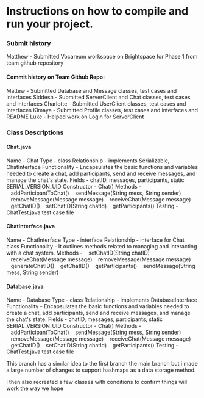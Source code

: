 # Instructions on how to compile and run your project.


### Submit history
Matthew - Submitted Vocareum workspace on Brightspace for Phase 1 from team github repository

#### Commit history on Team Github Repo:
Mattew - Submitted Database and Message classes, test cases and interfaces
Siddesh - Submitted ServerClient and Chat classes, test cases and interfaces
Charlotte - Submitted UserClient classes, test cases and interfaces
Kimaya - Submitted Profile classes, test cases and interfaces and README
Luke - Helped work on Login for ServerClient


### Class Descriptions

#### Chat.java
Name - Chat
Type - class
Relationship - implements Serializable, ChatInterface
Functionality - Encapsulates the basic functions and variables needed to create a chat, add participants, send and receive messages, and manage the chat's state. 
Fields - chatID, messages, participants, static SERIAL_VERSION_UID
Constructor - Chat()
Methods - 
&nbsp;&nbsp;&nbsp;addParticipantToChat()
&nbsp;&nbsp;&nbsp;sendMessage(String mess, String sender)
&nbsp;&nbsp;&nbsp;removeMessage(Message message)
&nbsp;&nbsp;&nbsp;receiveChat(Message message)
&nbsp;&nbsp;&nbsp;getChatID()
&nbsp;&nbsp;&nbsp;setChatID(String chatId)
&nbsp;&nbsp;&nbsp;getParticipants()
Testing - ChatTest.java test case file

#### ChatInterface.java
Name - ChatInterface
Type - interface
Relationship - interface for Chat class
Functionality - It outlines methods related to managing and interacting with a chat system.
Methods - 
&nbsp;&nbsp;&nbsp;setChatID(String chatID)
&nbsp;&nbsp;&nbsp;receiveChat(Message message)
&nbsp;&nbsp;&nbsp;removeMessage(Message message)
&nbsp;&nbsp;&nbsp;generateChatID()
&nbsp;&nbsp;&nbsp;getChatID()
&nbsp;&nbsp;&nbsp;getParticipants()
&nbsp;&nbsp;&nbsp;sendMessage(String mess, String sender)

#### Database.java
Name - Database
Type - class
Relationship - implements DatabaseInterface
Functionality - Encapsulates the basic functions and variables needed to create a chat, add participants, send and receive messages, and manage the chat's state. 
Fields - chatID, messages, participants, static SERIAL_VERSION_UID
Constructor - Chat()
Methods - 
&nbsp;&nbsp;&nbsp;addParticipantToChat()
&nbsp;&nbsp;&nbsp;sendMessage(String mess, String sender)
&nbsp;&nbsp;&nbsp;removeMessage(Message message)
&nbsp;&nbsp;&nbsp;receiveChat(Message message)
&nbsp;&nbsp;&nbsp;getChatID()
&nbsp;&nbsp;&nbsp;setChatID(String chatId)
&nbsp;&nbsp;&nbsp;getParticipants()
Testing - ChatTest.java test case file


This branch has a similar idea to the first branch the main branch but i made a large number of changes to support hashmaps as a data storage method.

i then also recreated a few classes with conditions to confirm things will work the way we hope
